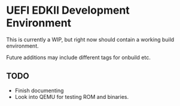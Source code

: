 # UEFI EDKII Development Environment

This is currently a WIP, but right now should contain a working build environment.

Future additions may include different tags for onbuild etc.

## TODO

* Finish documenting
* Look into QEMU for testing ROM and binaries.
